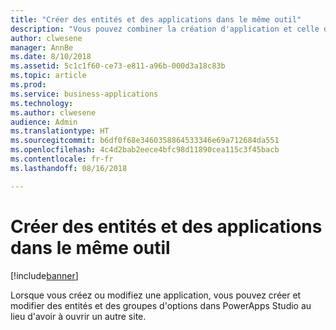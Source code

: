 ```yaml
---
title: "Créer des entités et des applications dans le même outil"
description: "Vous pouvez combiner la création d'application et celle d'entité/de schéma dans un processus en créant des entités pour stocker des données directement dans PowerApps Studio."
author: clwesene
manager: AnnBe
ms.date: 8/10/2018
ms.assetid: 5c1c1f60-ce73-e811-a96b-000d3a18c83b
ms.topic: article
ms.prod: 
ms.service: business-applications
ms.technology: 
ms.author: clwesene
audience: Admin
ms.translationtype: HT
ms.sourcegitcommit: b6df0f68e3460358864533346e69a712684da551
ms.openlocfilehash: 4c4d2bab2eece4bfc98d11890cea115c3f45bacb
ms.contentlocale: fr-fr
ms.lasthandoff: 08/16/2018

---
```

# <a name="create-entities-and-apps-in-the-same-tool"></a>Créer des entités et des applications dans le même outil


[!include[banner](../../includes/banner.md)]

Lorsque vous créez ou modifiez une application, vous pouvez créer et modifier des entités et des groupes d'options dans PowerApps Studio au lieu d'avoir à ouvrir un autre site.

